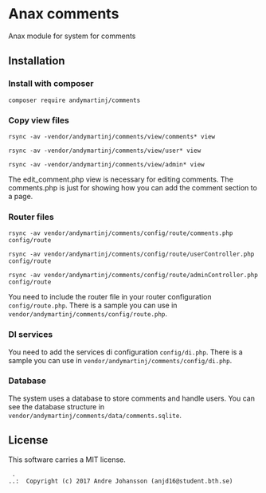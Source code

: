 Anax comments
==================================

Anax module for system for comments

Installation
------------------

### Install with composer

```
composer require andymartinj/comments
```

### Copy view files

```
rsync -av -vendor/andymartinj/comments/view/comments* view
```
```
rsync -av -vendor/andymartinj/comments/view/user* view
```
```
rsync -av -vendor/andymartinj/comments/view/admin* view
```

The edit_comment.php view is necessary for editing comments. The comments.php is just for showing how you can add the comment section to a page.

### Router files

```
rsync -av vendor/andymartinj/comments/config/route/comments.php config/route
```
```
rsync -av vendor/andymartinj/comments/config/route/userController.php config/route
```
```
rsync -av vendor/andymartinj/comments/config/route/adminController.php config/route
```

You need to include the router file in your router configuration `config/route.php`. There is a sample you can use in `vendor/andymartinj/comments/config/route.php`.

### DI services

You need to add the services di configuration `config/di.php`. There is a sample you can use in `vendor/andymartinj/comments/config/di.php`.

### Database

The system uses a database to store comments and handle users. You can see the database structure in `vendor/andymartinj/comments/data/comments.sqlite`.

License
------------------

This software carries a MIT license.



```
 .  
..:  Copyright (c) 2017 Andre Johansson (anjd16@student.bth.se)
```
